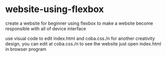 # website-using-flexbox
create a website for beginner using flexbox to make a website become responsible with all of device interface

use visual code to edit index.html and coba.css./n
for another creativity design, you can edit at coba.css./n 
to see the website just open index.html in browser program
